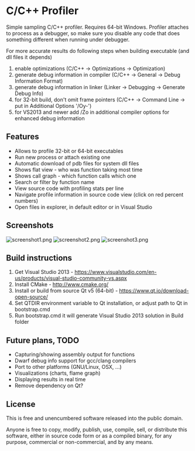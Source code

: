 C/C++ Profiler
==============

Simple sampling C/C++ profiler. Requires 64-bit Windows.
Profiler attaches to process as a debugger, so make sure you disable any code that does something different when running under debugger.

For more accurate results do following steps when building executable (and dll files it depends)

1. enable optimizations (C/C++ -> Optimizations -> Optimization)
2. generate debug information in compiler (C/C++ -> General -> Debug Information Format)
3. generate debug information in linker (Linker -> Debugging -> Generate Debug Info)
4. for 32-bit build, don't omit frame pointers (C/C++ -> Command Line -> put in Additional Options '/Oy-')
5. for VS2013 and newer add /Zo in additional compiler options for enhanced debug information

Features
--------

* Allows to profile 32-bit or 64-bit executables
* Run new process or attach existing one
* Automatic download of pdb files for system dll files
* Shows flat view - who was function taking most time
* Shows call graph - which function calls which one
* Search or filter by function name
* View source code with profiling stats per line
* Navigate profile information in source code view (click on red percent numbers)
* Open files in explorer, in default editor or in Visual Studio

Screenshots
-----------

![screenshot1.png](https://raw.githubusercontent.com/wiki/mmozeiko/CxxProfiler/screenshot1.png)
![screenshot2.png](https://raw.githubusercontent.com/wiki/mmozeiko/CxxProfiler/screenshot2.png)
![screenshot3.png](https://raw.githubusercontent.com/wiki/mmozeiko/CxxProfiler/screenshot3.png)


Build instructions
------------------

1. Get Visual Studio 2013 - https://www.visualstudio.com/en-us/products/visual-studio-community-vs.aspx
2. Install CMake - http://www.cmake.org/
3. Install or build from source Qt v5 (64-bit) - https://www.qt.io/download-open-source/
4. Set QTDIR environment variable to Qt installation, or adjust path to Qt in bootstrap.cmd
5. Run bootstrap.cmd it will generate Visual Studio 2013 solution in Build folder

Future plans, TODO
------------------

* Capturing/showing assembly output for functions
* Dwarf debug info support for gcc/clang compilers
* Port to other platforms (GNU/Linux, OSX, ...)
* Visualizations (charts, flame graph)
* Displaying results in real time
* Remove dependency on Qt?

License
-------

This is free and unencumbered software released into the public domain.

Anyone is free to copy, modify, publish, use, compile, sell, or
distribute this software, either in source code form or as a compiled
binary, for any purpose, commercial or non-commercial, and by any
means.
